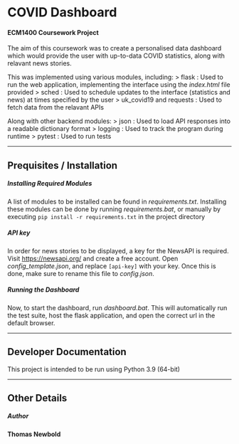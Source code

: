 # COVID Dashboard

#### ECM1400 Coursework Project

The aim of this coursework was to create a personalised data dashboard which would provide the user with up-to-data COVID statistics, along with relavant news stories.

This was implemented using various modules, including:
	> flask : Used to run the web application, implementing the interface using the *index.html* file provided
	> sched : Used to schedule updates to the interface (statistics and news) at times specified by the user
	> uk_covid19 and requests : Used to fetch data from the relavant APIs

Along with other backend modules:
	> json : Used to load API responses into a readable dictionary format
	> logging : Used to track the program during runtime
	> pytest : Used to run tests

---

## Prequisites / Installation

##### Installing Required Modules

A list of modules to be installed can be found in *requirements.txt*. Installing these modules can be done by running *requirements.bat*, or manually by executing `pip install -r requirements.txt` in the project directory

##### API key

In order for news stories to be displayed, a key for the NewsAPI is required.
Visit https://newsapi.org/ and create a free account. Open *config_template.json*, and replace `[api-key]` with your key. Once this is done, make sure to rename this file to *config.json*.

##### Running the Dashboard

Now, to start the dashboard, run *dashboard.bat*. This will automatically run the test suite, host the flask application, and open the correct url in the default browser.

---

## Developer Documentation

This project is intended to be run using Python 3.9 (64-bit)

---

## Other Details

##### Author

**Thomas Newbold**
